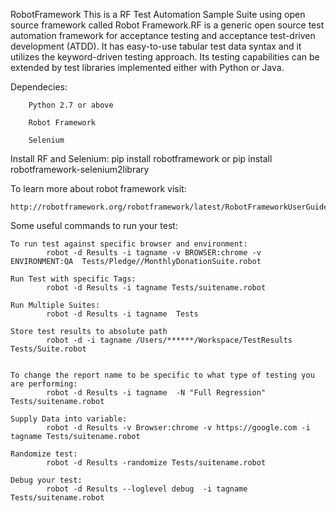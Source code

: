 RobotFramework
	This is a RF Test Automation Sample Suite using open source framework called Robot Framework.RF is a generic open source test 		automation framework for acceptance testing and acceptance test-driven development (ATDD). It has easy-to-use tabular test data 	syntax and it utilizes the keyword-driven testing approach. Its testing capabilities can be extended by test libraries 	implemented either with Python or Java.
    
 Dependecies:

        Python 2.7 or above

        Robot Framework

        Selenium

Install RF and Selenium:
	pip install robotframework or
	pip install robotframework-selenium2library
		
To learn more about robot framework visit:

	http://robotframework.org/robotframework/latest/RobotFrameworkUserGuide.html

Some useful commands to run your test:

	To run test against specific browser and environment:
    		robot -d Results -i tagname -v BROWSER:chrome -v ENVIRONMENT:QA  Tests/Pledge//MonthlyDonationSuite.robot

	Run Test with specific Tags:
    		robot -d Results -i tagname Tests/suitename.robot

	Run Multiple Suites:
    		robot -d Results -i tagname  Tests

	Store test results to absolute path
    		robot -d -i tagname /Users/******/Workspace/TestResults Tests/Suite.robot


	To change the report name to be specific to what type of testing you are performing:
    		robot -d Results -i tagname  -N "Full Regression" Tests/suitename.robot

	Supply Data into variable:
    		robot -d Results -v Browser:chrome -v https://google.com -i tagname Tests/suitename.robot

	Randomize test:
    		robot -d Results -randomize Tests/suitename.robot

	Debug your test:
    		robot -d Results --loglevel debug  -i tagname  Tests/suitename.robot
